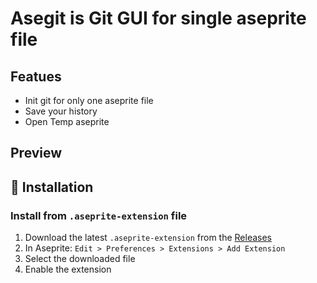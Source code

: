 # Asegit is Git GUI for single aseprite file

## Featues
- Init git for only one aseprite file
- Save your history
- Open Temp aseprite 

## Preview


## 🧩 Installation

### Install from `.aseprite-extension` file

1. Download the latest `.aseprite-extension` from the [Releases](https://github.com/WayneKim92/asegit/releases)
2. In Aseprite: `Edit > Preferences > Extensions > Add Extension`
3. Select the downloaded file
4. Enable the extension
